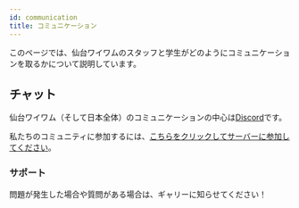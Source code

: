 ```yaml
---
id: communication
title: コミュニケーション
---
```


このページでは、仙台ワイワムのスタッフと学生がどのようにコミュニケーションを取るかについて説明しています。

## チャット

仙台ワイワム（そして日本全体）のコミュニケーションの中心は[Discord](https://discord.com/)です。

私たちのコミュニティに参加するには、[こちらをクリックしてサーバーに参加してください](https://discord.gg/djmCF4DBaV)。

### サポート

問題が発生した場合や質問がある場合は、ギャリーに知らせてください！
